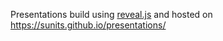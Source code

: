 Presentations build using [reveal.js](http://revealjs.com/) and hosted on https://sunits.github.io/presentations/

